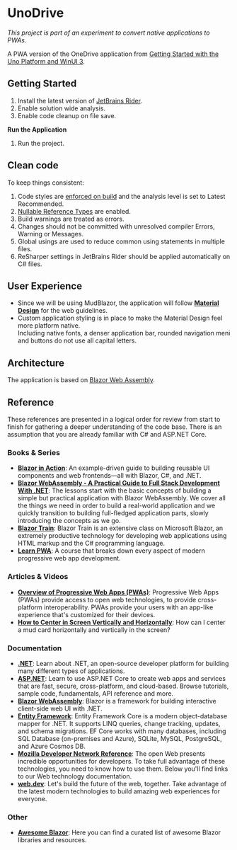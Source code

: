 # UnoDrive

_This project is part of an experiment to convert native applications to PWAs._

A PWA version of the OneDrive application
from [Getting Started with the Uno Platform and WinUI 3](https://learning.oreilly.com/library/view/getting-started-with/9781484282489/).

## Getting Started

1. Install the latest version of [JetBrains Rider](https://www.jetbrains.com/rider/).
2. Enable solution wide analysis.
3. Enable code cleanup on file save.

**Run the Application**

1. Run the project.
## Clean code

To keep things consistent:

1. Code styles are [enforced on build](https://docs.microsoft.com/en-us/dotnet/core/project-sdk/msbuild-props#enforcecodestyleinbuild) and the analysis level is set to Latest Recommended.
2. [Nullable Reference Types](https://docs.microsoft.com/en-us/dotnet/csharp/nullable-references) are enabled.
3. Build warnings are treated as errors.
4. Changes should not be committed with unresolved compiler Errors, Warning or Messages.
5. Global usings are used to reduce common using statements in multiple files.
6. ReSharper settings in JetBrains Rider should be applied automatically on C# files.

## User Experience

- Since we will be using MudBlazor, the application will follow **[Material Design](https://material.io/develop/web)** for the web guidelines.
- Custom application styling is in place to make the Material Design feel more platform native.  
Including native fonts, a denser application bar, rounded navigation meni and buttons do not use all capital letters.

## Architecture

The application is based on [Blazor Web Assembly](https://dotnet.microsoft.com/apps/aspnet/web-apps/blazor).

## Reference

These references are presented in a logical order for review from start to finish for gathering a deeper understanding of the code base. There is an assumption that you are already familiar with C# and ASP.NET Core.

### Books & Series

- **[Blazor in Action](https://learning.oreilly.com/videos/blazor-in-action/9781617298646AU/)**: An example-driven guide to building reusable UI components and web frontends—all with Blazor, C#, and .NET.
- **[Blazor WebAssembly - A Practical Guide to Full Stack Development With .NET](https://code-maze.com/blazor-webassembly-course/)**: The lessons start with the basic concepts of building a simple but practical application with Blazor WebAssembly. We cover all the things we need in order to build a real-world application and we quickly transition to building full-fledged application parts, slowly introducing the concepts as we go.
- **[Blazor Train](https://blazortrain.com/)**: Blazor Train is an extensive class on Microsoft Blazor, an extremely productive technology for developing web applications using HTML markup and the C# programming language.
- **[Learn PWA](https://web.dev/learn/pwa/)**: A course that breaks down every aspect of modern progressive web app development.

### Articles & Videos

- **[Overview of Progressive Web Apps (PWAs)](https://learn.microsoft.com/en-us/microsoft-edge/progressive-web-apps-chromium/)**: Progressive Web Apps (PWAs) provide access to open web technologies, to provide cross-platform interoperability. PWAs provide your users with an app-like experience that's customized for their devices.
- **[How to Center in Screen Vertically and Horizontally](https://github.com/MudBlazor/MudBlazor/discussions/3008)**: How can I center a mud card horizontally and vertically in the screen?

### Documentation

- **[.NET](https://learn.microsoft.com/en-us/dotnet/fundamentals/)**: Learn about .NET, an open-source developer platform for building many different types of applications.
- **[ASP.NET](https://learn.microsoft.com/en-us/aspnet/core/)**: Learn to use ASP.NET Core to create web apps and services that are fast, secure, cross-platform, and cloud-based. Browse tutorials, sample code, fundamentals, API reference and more.
- **[Blazor WebAssembly](https://docs.microsoft.com/aspnet/core/blazor/)**: Blazor is a framework for building interactive client-side web UI with .NET.
- **[Entity Framework](https://learn.microsoft.com/en-us/ef/)**: Entity Framework Core is a modern object-database mapper for .NET. It supports LINQ queries, change tracking, updates, and schema migrations. EF Core works with many databases, including SQL Database (on-premises and Azure), SQLite, MySQL, PostgreSQL, and Azure Cosmos DB.
- **[Mozilla Developer Network Reference](https://developer.mozilla.org/en-US/docs/Web)**: The open Web presents incredible opportunities for developers. To take full advantage of these technologies, you need to know how to use them. Below you'll find links to our Web technology documentation.
- **[web.dev](https://web.dev/)**: Let's build the future of the web, together. Take advantage of the latest modern technologies to build amazing web experiences for everyone.

### Other

- **[Awesome Blazor](https://github.com/AdrienTorris/awesome-blazor)**: Here you can find a curated list of awesome Blazor libraries and resources.